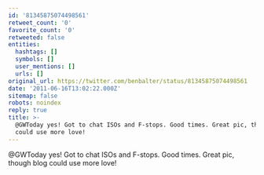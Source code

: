 ```yaml
---
id: '81345875074498561'
retweet_count: '0'
favorite_count: '0'
retweeted: false
entities:
  hashtags: []
  symbols: []
  user_mentions: []
  urls: []
original_url: https://twitter.com/benbalter/status/81345875074498561
date: '2011-06-16T13:02:22.000Z'
sitemap: false
robots: noindex
reply: true
title: >-
  @GWToday yes! Got to chat ISOs and F-stops. Good times. Great pic, though blog
  could use more love!
---
```


@GWToday yes! Got to chat ISOs and F-stops. Good times. Great pic, though blog could use more love!
